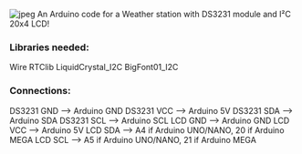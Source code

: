 ![jpeg](https://github.com/user-attachments/assets/cbf35cc3-dd44-4659-91e4-407ee6c62ea6)
An Arduino code for a Weather station with DS3231 module and I²C 20x4 LCD!

### Libraries needed:
Wire
RTClib
LiquidCrystal_I2C
BigFont01_I2C

### Connections:
DS3231 GND --> Arduino GND
DS3231 VCC --> Arduino 5V
DS3231 SDA --> Arduino SDA
DS3231 SCL --> Arduino SCL
LCD GND --> Arduino GND
LCD VCC --> Arduino 5V
LCD SDA --> A4 if Arduino UNO/NANO, 20 if Arduino MEGA
LCD SCL --> A5 if Arduino UNO/NANO, 21 if Arduino MEGA
